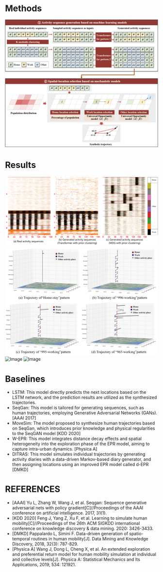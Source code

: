 # Methods
  ![Image](https://github.com/seanjinnn/Act2Loc/blob/main/Act2Loc.png)
# Results
  ![Image](https://github.com/seanjinnn/Act2Loc/blob/main/Activity%20Sequence.png)
  ![Image](https://github.com/seanjinnn/Act2Loc/blob/main/Trajectory%20Visualization.png)
  ![Image](https://github.com/seanjinnn/Act2Loc/blob/main/flow(Shenzhen).png)
  ![Image](https://github.com/seanjinnn/Act2Loc/blob/main/flow(Act2Loc).png)
# Baselines
- LSTM: This model directly predicts the next locations based on the LSTM network, and the prediction results are utilized as the synthesized trajectories.
- SeqGan: This model is tailored for generating sequences, such as human trajectories, employing Generative Adversarial Networks (GANs). [AAAI 2017]
- MoveSim: The model proposed to synthesize human trajectories based on SeqGan, which introduces prior knowledge and physical regularities to the SeqGAN model [KDD 2020]
- W-EPR: This model integrates distance decay effects and spatial heterogeneity into the exploration phase of the EPR model, aiming to capture intra-urban dynamics.  [Physica A]
- DITRAS:  This model simulates individual trajectories by generating activity diaries with a data-driven Markov-based diary generator, and then assigning locations using an improved EPR model called d-EPR [DMKD]
# REFERENCES
- [AAAI] Yu L, Zhang W, Wang J, et al. Seqgan: Sequence generative adversarial nets with policy gradient[C]//Proceedings of the AAAI conference on artificial intelligence. 2017, 31(1).
- [KDD 2020] Feng J, Yang Z, Xu F, et al. Learning to simulate human mobility[C]//Proceedings of the 26th ACM SIGKDD international conference on knowledge discovery & data mining. 2020: 3426-3433.
- [DMKD] Pappalardo L, Simini F. Data-driven generation of spatio-temporal routines in human mobility[J]. Data Mining and Knowledge Discovery, 2018, 32(3): 787-829.
- [Physica A] Wang J, Dong L, Cheng X, et al. An extended exploration and preferential return model for human mobility simulation at individual and collective levels[J]. Physica A: Statistical Mechanics and Its Applications, 2019, 534: 121921.
